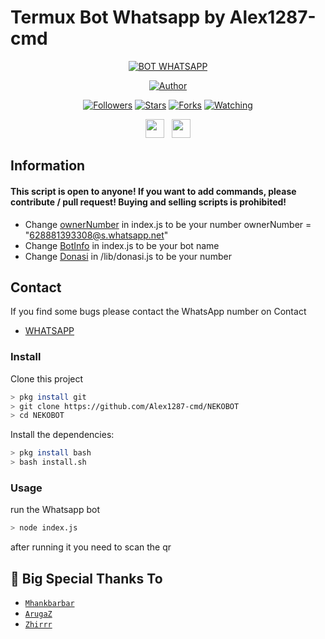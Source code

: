 # Termux Bot Whatsapp by Alex1287-cmd 

<p align="center">
<a href="#"><img title="BOT WHATSAPP" src="https://img.shields.io/badge/Bot Whatsapp-blue?colorA=%23ff0000&colorB=%23017e40&style=for-the-badge"></a>
</p>
<p align="center">
<a href="https://github.com/Alex1287-cmd"><img title="Author" src="https://img.shields.io/badge/Author-Alex1287-cmd-orange.svg?style=for-the-badge&logo=github"></a>
</p>
<p align="center">
<a href="https://github.com/Alex1287-cmd/followers"><img title="Followers" src="https://img.shields.io/github/followers/Alex1287-cmd?color=red&style=flat-square"></a>
<a href="https://github.com/Alex1287-cmd/NEKOBOT/stargazers/"><img title="Stars" src="https://img.shields.io/github/stars/Alex1287-cmd/NEKOBOT?color=blue&style=flat-square"></a>
<a href="https://github.com/Alex1287-cmd/NEKOBOT/network/members"><img title="Forks" src="https://img.shields.io/github/forks/Alex1287-cmd/NEKOBOT?color=red&style=flat-square"></a>
<a href="https://github.com/Alex1287-cmd/NEKOBOT/watchers"><img title="Watching" src="https://img.shields.io/github/watchers/Alex1287-cmd/NEKOBOT?label=Watchers&color=blue&style=flat-square"></a>
</p>
<p align='center'>
   <a href="https://wa.me/6283898698875"><img height="30" src="https://c.top4top.io/p_1837yybbf0.jpeg"></a>&nbsp;&nbsp;
   <a href="https://instagram.com/zhirr_ajalah"><img height="30" src="https://raw.githubusercontent.com/TobyG74/TobyG74/main/instagram.jpg"></a>
</P>
</P>

## Information

#### This script is open to anyone! If you want to add commands, please contribute / pull request! Buying and selling scripts is prohibited!
- Change [ownerNumber](https://github.com/Alex1287-cmd/NEKOBOT/blob/main/index.js#L221) in index.js to be your number
ownerNumber = "628881393308@s.whatsapp.net"
- Change [BotInfo](https://github.com/Alex1287-cmd/NEKOBOT/blob/main/index.js#L29) in index.js to be your bot name
- Change [Donasi](https://github.com/Alex1287-cmd/NEKOBOT/blob/main/lib/donasi.js) in /lib/donasi.js to be your number

## Contact

If you find some bugs please contact the WhatsApp number on Contact

- [WHATSAPP](https://wa.me/628881393308)

### Install
Clone this project

```bash
> pkg install git
> git clone https://github.com/Alex1287-cmd/NEKOBOT
> cd NEKOBOT
```

Install the dependencies:

```bash
> pkg install bash
> bash install.sh
```

### Usage
run the Whatsapp bot

```bash
> node index.js
```
after running it you need to scan the qr

## 🙏 Big Special Thanks To

* [`Mhankbarbar`](https://github.com/MhankBarBar)
* [`ArugaZ`](https://github.com/ArugaZ) 
* [`Zhirrr`](https://github.com/Zhirrr)
